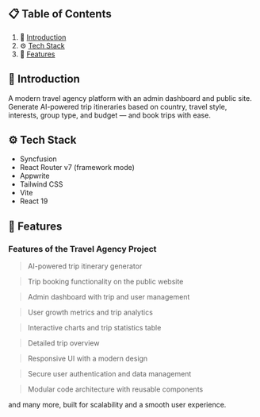 ## 📋 <a name="table">Table of Contents</a>

1. 🤖 [Introduction](#introduction)
2. ⚙️ [Tech Stack](#tech-stack)
3. 🔋 [Features](#features)


## <a name="introduction">🤖 Introduction</a>

A modern travel agency platform with an admin dashboard and public site. Generate AI-powered trip itineraries based on country, travel style, interests, group type, and budget — and book trips with ease.

## <a name="tech-stack">⚙️ Tech Stack</a>

- Syncfusion
- React Router v7 (framework mode)
- Appwrite
- Tailwind CSS
- Vite
- React 19

## <a name="features">🔋 Features</a>

### Features of the Travel Agency Project

> AI-powered trip itinerary generator

> Trip booking functionality on the public website

> Admin dashboard with trip and user management

> User growth metrics and trip analytics

> Interactive charts and trip statistics table

> Detailed trip overview

> Responsive UI with a modern design

> Secure user authentication and data management

> Modular code architecture with reusable components

and many more, built for scalability and a smooth user experience.

